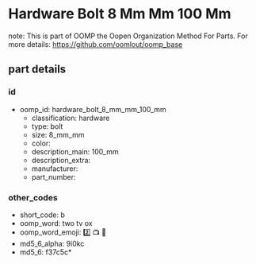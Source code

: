 # Hardware Bolt 8 Mm Mm 100 Mm  

note: This is part of OOMP the Oopen Organization Method For Parts. For more details: https://github.com/oomlout/oomp_base

##  part details





### id
* oomp_id: hardware_bolt_8_mm_mm_100_mm
  * classification: hardware
  * type: bolt
  * size: 8_mm_mm
  * color: 
  * description_main: 100_mm
  * description_extra: 
  * manufacturer: 
  * part_number: 

### other_codes
* short_code: b
* oomp_word: two tv ox
* oomp_word_emoji: :two: :tv: :ox:
* md5_6_alpha: 9i0kc
* md5_6: f37c5c* 
